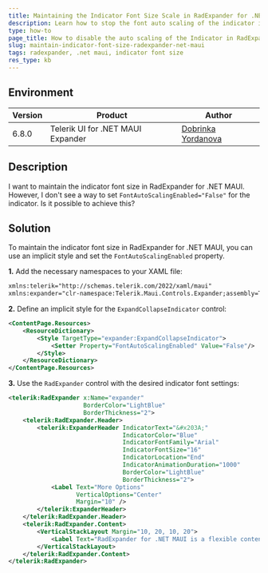 ```yaml
---
title: Maintaining the Indicator Font Size Scale in RadExpander for .NET MAUI
description: Learn how to stop the font auto scaling of the indicator in RadExpander for .NET MAUI.
type: how-to
page_title: How to disable the auto scaling of the Indicator in RadExpander for .NET MAUI
slug: maintain-indicator-font-size-radexpander-net-maui
tags: radexpander, .net maui, indicator font size
res_type: kb
---
```


## Environment

| Version | Product | Author |
| --- | --- | ---- |
| 6.8.0 | Telerik UI for .NET MAUI Expander | [Dobrinka Yordanova](https://www.telerik.com/blogs/author/dobrinka-yordanova)|

## Description

I want to maintain the indicator font size in RadExpander for .NET MAUI. However, I don't see a way to set `FontAutoScalingEnabled="False"` for the indicator. Is it possible to achieve this?

## Solution

To maintain the indicator font size in RadExpander for .NET MAUI, you can use an implicit style and set the `FontAutoScalingEnabled` property. 

**1.** Add the necessary namespaces to your XAML file:

```xml
xmlns:telerik="http://schemas.telerik.com/2022/xaml/maui"
xmlns:expander="clr-namespace:Telerik.Maui.Controls.Expander;assembly=Telerik.Maui.Controls"
```

**2.** Define an implicit style for the `ExpandCollapseIndicator` control:

```xml
<ContentPage.Resources>
    <ResourceDictionary>
        <Style TargetType="expander:ExpandCollapseIndicator">
            <Setter Property="FontAutoScalingEnabled" Value="False"/>
        </Style>
    </ResourceDictionary>
</ContentPage.Resources>
```

**3.** Use the `RadExpander` control with the desired indicator font settings:

```xml
<telerik:RadExpander x:Name="expander"
                     BorderColor="LightBlue"
                     BorderThickness="2">
    <telerik:RadExpander.Header>
        <telerik:ExpanderHeader IndicatorText="&#x203A;"
                                IndicatorColor="Blue"
                                IndicatorFontFamily="Arial"
                                IndicatorFontSize="16"
                                IndicatorLocation="End"
                                IndicatorAnimationDuration="1000"
                                BorderColor="LightBlue"
                                BorderThickness="2">
            <Label Text="More Options"
                   VerticalOptions="Center"
                   Margin="10" />
        </telerik:ExpanderHeader>
    </telerik:RadExpander.Header>
    <telerik:RadExpander.Content>
        <VerticalStackLayout Margin="10, 20, 10, 20">
            <Label Text="RadExpander for .NET MAUI is a flexible content control that helps you save screen space." HeightRequest="50" />
        </VerticalStackLayout>
    </telerik:RadExpander.Content>
</telerik:RadExpander>
```
